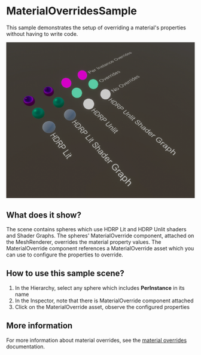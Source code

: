 # MaterialOverridesSample

This sample demonstrates the setup of overriding a material's properties without having to write code.

<img src="../../../READMEimages/MaterialOverridesSample.PNG" width="600">

## What does it show?

The scene contains spheres which use HDRP Lit and HDRP Unlit shaders and Shader Graphs. The spheres' MaterialOverride component, attached on the MeshRenderer, overrides the material property values. The MaterialOverride component references a MaterialOverride asset which you can use to configure the properties to override.

## How to use this sample scene?

1. In the Hierarchy, select any sphere which includes **PerInstance** in its name
2. In the Inspector, note that there is MaterialOverride component attached
3. Click on the MaterialOverride asset, observe the configured properties

## More information

For more information about material overrides, see the [material overrides](https://docs.unity3d.com/Packages/com.unity.entities.graphics@1.0/manual/material-overrides.html) documentation.